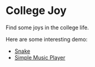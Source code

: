# College Joy

Find some joys in the college life.

Here are some interesting demo:

- [Snake](./snake)
- [Simple Music Player](./SimpleMusicPlayer)
  